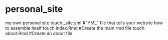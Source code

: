 # personal_site
my own personal site
touch _site.yml #"YML" file that tells your website how to assemble itself
touch index.Rmd #Create the main rmd file
touch about.Rmd #Create an about file
